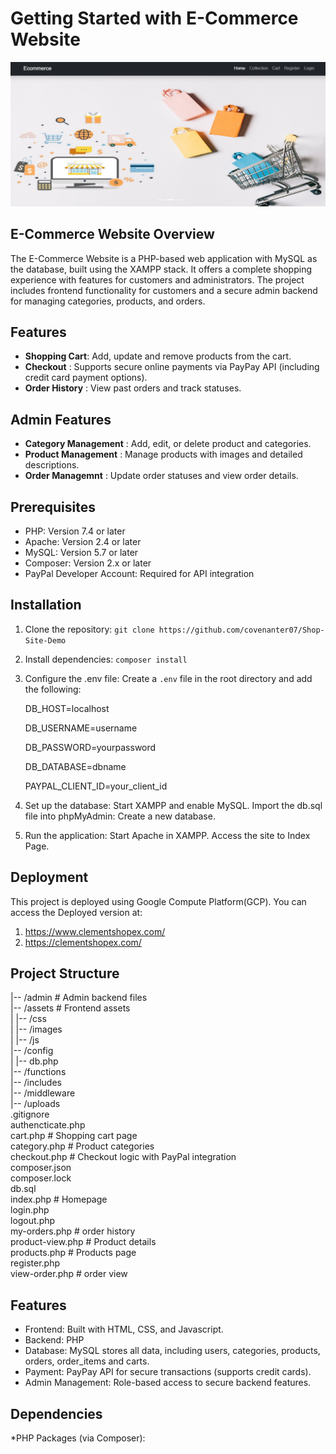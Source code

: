 # Getting Started with E-Commerce Website

![Demo]( https://github.com/covenanter07/Shop-Site-Demo/blob/main/ec_shop.png)

## E-Commerce Website Overview
The E-Commerce Website is a PHP-based web application with MySQL as the database, built using the XAMPP stack. It offers a complete shopping experience with features for customers and administrators. The project includes frontend functionality for customers and a secure admin backend for managing categories, products, and orders.

## Features
- **Shopping Cart**: Add, update and remove products from the cart.
- **Checkout** : Supports secure online payments via PayPay API (including credit card payment options).
- **Order History** : View past orders and track statuses.

## Admin Features
- **Category Management** : Add, edit, or delete product and categories.
- **Product Management** : Manage products with images and detailed descriptions.
- **Order Managemnt** : Update order statuses and view order details.

## Prerequisites

* PHP: Version 7.4 or later
* Apache: Version 2.4 or later
* MySQL: Version 5.7 or later
* Composer: Version 2.x or later
* PayPal Developer Account: Required for API integration

## Installation

1. Clone the repository:
   `git clone https://github.com/covenanter07/Shop-Site-Demo `

2. Install dependencies:
   `composer install`

3. Configure the .env file:
   Create a `.env` file in the root directory and add the following:

   DB_HOST=localhost
   
   DB_USERNAME=username
   
   DB_PASSWORD=yourpassword
   
   DB_DATABASE=dbname
   
   PAYPAL_CLIENT_ID=your_client_id

4. Set up the database:
   Start XAMPP and enable MySQL.
   Import the db.sql file into phpMyAdmin: Create a new database.


5. Run the application:
   Start Apache in XAMPP.
   Access the site to Index Page.

## Deployment
This project is deployed using Google Compute Platform(GCP). You can access the
Deployed version at:

1.	https://www.clementshopex.com/
2.	https://clementshopex.com/

## Project Structure

|-- /admin                     # Admin backend files  
|-- /assets                    # Frontend assets  
|   |-- /css                   
|   |-- /images                
|   |-- /js                   
|-- /config                    
|   |-- db.php                 
|-- /functions                 
|-- /includes                  
|-- /middleware                 
|-- /uploads                    
.gitignore                      
authencticate.php              
cart.php                       # Shopping cart page  
category.php                   # Product categories  
checkout.php                   # Checkout logic with PayPal integration  
composer.json                    
composer.lock                   
db.sql                        
index.php                      # Homepage  
login.php                      
logout.php                     
my-orders.php                  # order history  
product-view.php               # Product details  
products.php                   # Products page  
register.php                   
view-order.php                 # order view  

## Features

* Frontend: Built with HTML, CSS, and Javascript.
* Backend: PHP
* Database: MySQL stores all data, including users, categories, products, orders, order_items and carts.
* Payment: PayPay API for secure transactions (supports credit cards).
* Admin Management: Role-based access to secure backend features.

## Dependencies

*PHP Packages (via Composer):
